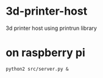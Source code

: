 # 3d-printer-host
3d printer host using printrun library
# on raspberry pi
```
python2 src/server.py &
```
